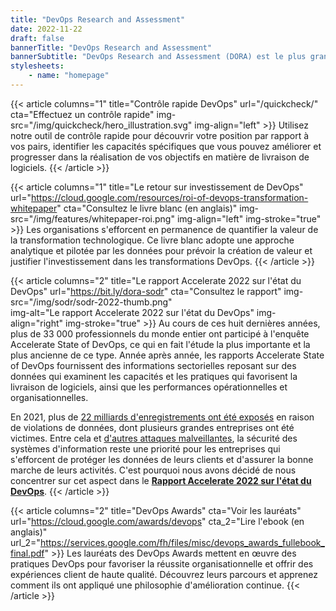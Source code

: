 ```yaml
---
title: "DevOps Research and Assessment"
date: 2022-11-22
draft: false
bannerTitle: "DevOps Research and Assessment"
bannerSubtitle: "DevOps Research and Assessment (DORA) est le plus grand et le plus ancien programme de recherche de ce type, qui cherche à comprendre les capacités qui stimulent la livraison de logiciels et la performance des opérations. DORA aide les équipes à appliquer ces capacités, ce qui permet d'améliorer les performances de l'organisation."
stylesheets:
    - name: "homepage"
---
```


{{< article columns="1" 
    title="Contrôle rapide DevOps" 
    url="/quickcheck/"
    cta="Effectuez un contrôle rapide" 
    img-src="/img/quickcheck/hero_illustration.svg" 
    img-align="left" 
    >}}
Utilisez notre outil de contrôle rapide pour découvrir votre position par rapport à vos pairs, identifier les capacités spécifiques que vous pouvez améliorer et progresser dans la réalisation de vos objectifs en matière de livraison de logiciels.
{{< /article >}}

{{< article 
    columns="1" 
    title="Le retour sur investissement de DevOps" 
    url="https://cloud.google.com/resources/roi-of-devops-transformation-whitepaper"
    cta="Consultez le livre blanc (en anglais)"
    img-src="/img/features/whitepaper-roi.png"
    img-align="left"
    img-stroke="true" >}}
Les organisations s'efforcent en permanence de quantifier la valeur de la transformation technologique. Ce livre blanc adopte une approche analytique et pilotée par les données pour prévoir la création de valeur et justifier l'investissement dans les transformations DevOps.
{{< /article >}}

{{< article columns="2" 
    title="Le rapport Accelerate 2022 sur l'état du DevOps" 
    url="https://bit.ly/dora-sodr"
    cta="Consultez le rapport"
    img-src="/img/sodr/sodr-2022-thumb.png"  
    img-alt="Le rapport Accelerate 2022 sur l'état du DevOps" 
    img-align="right"
    img-stroke="true"
    >}}
Au cours de ces huit dernières années, plus de 33 000 professionnels du monde entier ont participé à l'enquête Accelerate State of DevOps, ce qui en fait l'étude la plus importante et la plus ancienne de ce type. Année après année, les rapports Accelerate State of DevOps fournissent des informations sectorielles reposant sur des données qui examinent les capacités et les pratiques qui favorisent la livraison de logiciels, ainsi que les performances opérationnelles et organisationnelles.

En 2021, plus de [22 milliards d'enregistrements ont été exposés](https://www.securitymagazine.com/articles/97046-over-22-billion-records-exposed-in-2021) en raison de violations de données, dont plusieurs grandes entreprises ont été victimes. Entre cela et [d'autres attaques malveillantes](https://www.npr.org/2021/04/16/985439655/a-worst-nightmare-cyberattack-the-untold-story-of-the-solarwinds-hack), la sécurité des systèmes d'information reste une priorité pour les entreprises qui s'efforcent de protéger les données de leurs clients et d'assurer la bonne marche de leurs activités. C'est pourquoi nous avons décidé de nous concentrer sur cet aspect dans le **[Rapport Accelerate 2022 sur l'état du DevOps](https://bit.ly/dora-sodr)**.
{{< /article >}}

{{< article 
    columns="2" 
    title="DevOps Awards" 
    cta="Voir les lauréats"
    url="https://cloud.google.com/awards/devops" 
    cta_2="Lire l'ebook (en anglais)"
    url_2="https://services.google.com/fh/files/misc/devops_awards_fullebook_final.pdf" 
    >}}
Les lauréats des DevOps Awards mettent en œuvre des pratiques DevOps pour favoriser la réussite organisationnelle et offrir des expériences client de haute qualité. Découvrez leurs parcours et apprenez comment ils ont appliqué une philosophie d'amélioration continue.
{{< /article >}}

